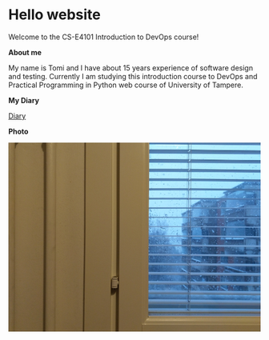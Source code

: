 # Hello website
Welcome to the CS-E4101 Introduction to DevOps course!

**About me**

My name is Tomi and I have about 15 years experience of software design and testing.
Currently I am studying this introduction course to DevOps and Practical Programming in Python web course of University 
of Tampere. 

**My Diary** 

[Diary](https://github.com/aaltomcc/cs-ej4101-fall-2019-046-starter/diary-046.md)


**Photo**

![Winter window](photo1.jpg)
